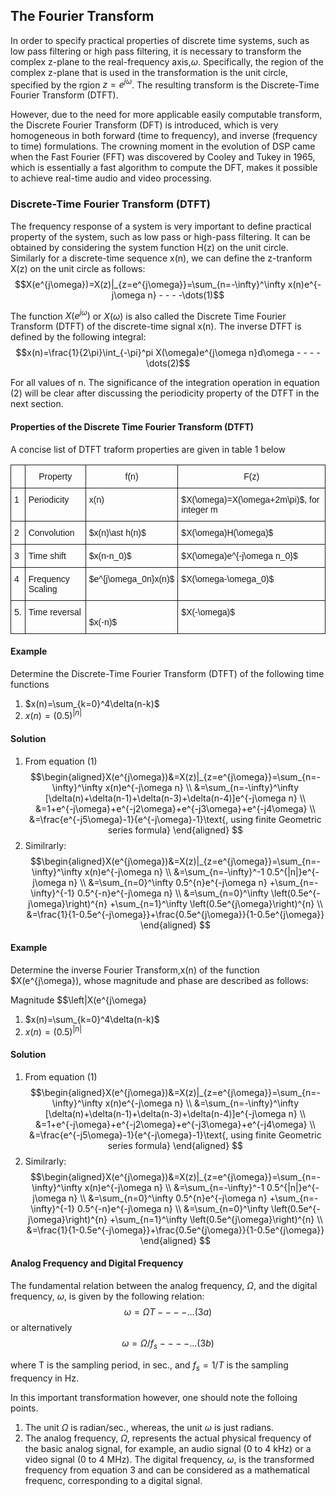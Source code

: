 
## The Fourier Transform

In order to specify practical properties of discrete time systems, such as low pass filtering or high pass filtering, it is necessary to transform the complex z-plane to the real-frequency axis,$\omega$.  Specifically, the region of the complex z-plane that is used in the transformation is the unit circle, specified by the rgion $z=e^{j\omega}$. The resulting transform is the Discrete-Time Fourier Transform (DTFT).

However, due to the need for more applicable easily computable transform, the Discrete Fourier Transform (DFT) is introduced, which is very homogeneous in both forward (time to frequency), and inverse (frequency to time) formulations.  The crowning moment in the evolution of DSP came when the Fast Fourier (FFT) was discovered by Cooley and Tukey in 1965, which is essentially a fast algorithm to compute the DFT, makes it possible to achieve real-time audio and video processing.

### Discrete-Time Fourier Transform (DTFT)
The frequency response of a system is very important to define practical property of the system, such as low pass or high-pass filtering. It can be obtained by considering the system function H(z) on the unit circle.  Similarly for a discrete-time sequence x(n), we can define the z-tranform X(z) on the unit circle as follows:
$$X(e^{j\omega})=X(z)|_{z=e^{j\omega}}=\sum_{n=-\infty}^\infty x(n)e^{-j\omega n} - - - -\dots(1)$$

The function $X(e^{j\omega})$ or $X(\omega)$ is also called the Discrete Time Fourier Transform (DTFT) of the discrete-time signal x(n). The inverse DTFT is defined by the following integral:
$$x(n)=\frac{1}{2\pi}\int_{-\pi}^pi X(\omega)e^{j\omega n}d\omega - - - -\dots(2)$$

For all values of n.  The significance of the integration operation in equation (2) will be clear after discussing the periodicity property of the DTFT in the next section.

#### Properties of the Discrete Time Fourier Transform (DTFT)
A concise list of DTFT traform properties are given in table 1 below
<style type="text/css">
.tg  {border-collapse:collapse;border-spacing:0;}
.tg td{font-family:Arial, sans-serif;font-size:14px;padding:10px 5px;border-style:solid;border-width:1px;overflow:hidden;word-break:normal;}
.tg th{font-family:Arial, sans-serif;font-size:14px;font-weight:normal;padding:10px 5px;border-style:solid;border-width:1px;overflow:hidden;word-break:normal;}
.tg .tg-yw4l{vertical-align:top}
</style>
<table class="tg">
  <tr>
    <th class="tg-yw4l"></th>
    <th class="tg-yw4l">Property</th>
    <th class="tg-yw4l">f(n)</th>
    <th class="tg-yw4l">F(z)</th>
  </tr>
  <tr>
    <td class="tg-yw4l">1</td>
    <td class="tg-yw4l">Periodicity</td>
    <td class="tg-yw4l">x(n)</td>
    <td class="tg-yw4l">$X(\omega)=X(\omega+2m\pi)$, for integer m</td>
  </tr>
  <tr>
    <td class="tg-yw4l">2</td>
    <td class="tg-yw4l">Convolution</td>
    <td class="tg-yw4l">$x(n)\ast h(n)$</td>
    <td class="tg-yw4l">$X(\omega)H(\omega)$</td>
  </tr>
  <tr>
    <td class="tg-yw4l">3</td>
    <td class="tg-yw4l">Time shift</td>
    <td class="tg-yw4l">$x(n-n_0)$</td>
    <td class="tg-yw4l">$X(\omega)e^{-j\omega n_0}$</td>
  </tr>
  <tr>
    <td class="tg-yw4l">4</td>
    <td class="tg-yw4l">Frequency Scaling</td>
    <td class="tg-yw4l">$e^{j\omega_0n}x(n)$</td>
    <td class="tg-yw4l">$X(\omega-\omega_0)$</td>
  </tr>
  <tr>
    <td class="tg-yw4l">5.</td>
    <td class="tg-yw4l">Time reversal</td>
    <td class="tg-yw4l"><br>$x(-n)$<br></td>
    <td class="tg-yw4l">$X(-\omega)$</td>
  </tr>
</table>

#### Example
Determine the Discrete-Time Fourier Transform (DTFT) of the following time functions

1. $x(n)=\sum_{k=0}^4\delta(n-k)$
2. $x(n)=(0.5)^{|n|}$



#### Solution
1. From equation (1)
    $$\begin{aligned}X(e^{j\omega})&=X(z)|_{z=e^{j\omega}}=\sum_{n=-\infty}^\infty x(n)e^{-j\omega n} \\
    &=\sum_{n=-\infty}^\infty [\delta(n)+\delta(n-1)+\delta(n-3)+\delta(n-4)]e^{-j\omega n} \\
    &=1+e^{-j\omega}+e^{-j2\omega}+e^{-j3\omega}+e^{-j4\omega} \\
    &=\frac{e^{-j5\omega}-1}{e^{-j\omega}-1}\text{, using finite Geometric series formula}
    \end{aligned} $$
2. Similrarly:
    $$\begin{aligned}X(e^{j\omega})&=X(z)|_{z=e^{j\omega}}=\sum_{n=-\infty}^\infty x(n)e^{-j\omega n} \\
    &=\sum_{n=-\infty}^-1 0.5^{|n|}e^{-j\omega n} \\
    &=\sum_{n=0}^\infty 0.5^{n}e^{-j\omega n} +\sum_{n=-\infty}^{-1} 0.5^{-n}e^{-j\omega n} \\
    &=\sum_{n=0}^\infty \left(0.5e^{-j\omega}\right)^{n} +\sum_{n=1}^\infty \left(0.5e^{j\omega}\right)^{n} \\
     &=\frac{1}{1-0.5e^{-j\omega}}+\frac{0.5e^{j\omega}}{1-0.5e^{j\omega}}
    \end{aligned} $$


#### Example
Determine the inverse Fourier Transform,x(n) of the function $X(e^{j\omega}), whose magnitude and phase are described as follows:

Magnitude
$$\left|X(e^{j\omega}

1. $x(n)=\sum_{k=0}^4\delta(n-k)$
2. $x(n)=(0.5)^{|n|}$



#### Solution
1. From equation (1)
    $$\begin{aligned}X(e^{j\omega})&=X(z)|_{z=e^{j\omega}}=\sum_{n=-\infty}^\infty x(n)e^{-j\omega n} \\
    &=\sum_{n=-\infty}^\infty [\delta(n)+\delta(n-1)+\delta(n-3)+\delta(n-4)]e^{-j\omega n} \\
    &=1+e^{-j\omega}+e^{-j2\omega}+e^{-j3\omega}+e^{-j4\omega} \\
    &=\frac{e^{-j5\omega}-1}{e^{-j\omega}-1}\text{, using finite Geometric series formula}
    \end{aligned} $$
2. Similrarly:
    $$\begin{aligned}X(e^{j\omega})&=X(z)|_{z=e^{j\omega}}=\sum_{n=-\infty}^\infty x(n)e^{-j\omega n} \\
    &=\sum_{n=-\infty}^-1 0.5^{|n|}e^{-j\omega n} \\
    &=\sum_{n=0}^\infty 0.5^{n}e^{-j\omega n} +\sum_{n=-\infty}^{-1} 0.5^{-n}e^{-j\omega n} \\
    &=\sum_{n=0}^\infty \left(0.5e^{-j\omega}\right)^{n} +\sum_{n=1}^\infty \left(0.5e^{j\omega}\right)^{n} \\
     &=\frac{1}{1-0.5e^{-j\omega}}+\frac{0.5e^{j\omega}}{1-0.5e^{j\omega}}
    \end{aligned} $$


#### Analog Frequency and Digital Frequency

The fundamental relation between the analog frequency, $\Omega$, and the digital frequency, $\omega$, is given by the following relation:
$$\omega=\Omega T - - - -\dots(3a)$$
or alternatively
$$\omega=\Omega/f_s - - - -\dots(3b)$$

where T is the sampling period, in sec., and $f_s=1/T$ is the sampling frequency in Hz.

In this important transformation however, one should note the folloing points.

1. The unit $\Omega$ is radian/sec., whereas, the unit $\omega$ is just radians.
2. The analog frequency, $\Omega$, represents the actual physical frequency of the basic analog signal, for example, an audio signal (0 to 4 kHz) or a video signal (0 to 4 MHz).  The digital frequency, $\omega$, is the transformed frequency from equation 3 and can be considered as a mathematical frequenc, corresponding to a digital signal.



```R

```
